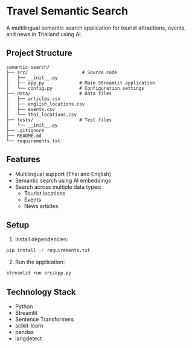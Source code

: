 # Travel Semantic Search

A multilingual semantic search application for tourist attractions, events, and news in Thailand using AI.

## Project Structure

```
semantic-search/
├── src/                    # Source code
│   ├── __init__.py
│   ├── app.py             # Main Streamlit application
│   └── config.py          # Configuration settings
├── data/                  # Data files
│   ├── articles.csv
│   ├── english_locations.csv
│   ├── events.csv
│   └── thai_locations.csv
├── tests/                 # Test files
│   └── __init__.py
├── .gitignore
├── README.md
└── requirements.txt
```

## Features

- Multilingual support (Thai and English)
- Semantic search using AI embeddings
- Search across multiple data types:
  - Tourist locations
  - Events
  - News articles

## Setup

1. Install dependencies:

```bash
pip install -r requirements.txt
```

2. Run the application:

```bash
streamlit run src/app.py
```

## Technology Stack

- Python
- Streamlit
- Sentence Transformers
- scikit-learn
- pandas
- langdetect
